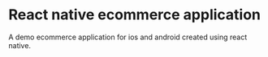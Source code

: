 # React native ecommerce application

A demo ecommerce application for ios and android created using react native. 